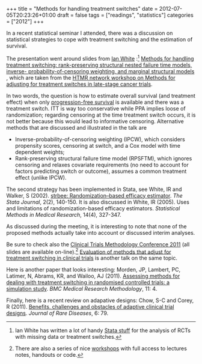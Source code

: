 +++
title = "Methods for handling treatment switches"
date = 2012-07-05T20:23:26+01:00
draft = false
tags = ["readings", "statistics"]
categories = ["2012"]
+++

In a recent statistical seminar I attended, there was a discussion on statistical strategies to cope with treatment switching and the estimation of survival.

<!--more-->

The presentation went around slides from [Ian White](http://www.mrc-bsu.cam.ac.uk/People/IWhite.html) <i class="fa fa-chain-broken fa-1x"></i>:[^1]
[Methods for handling treatment switching: rank-preserving structural nested failure time models, inverse- probability-of-censoring weighting, and marginal structural models](http://www.methodologyhubs.mrc.ac.uk/pdf/Ian%20White%20treatment%20switches%20workshop.pdf) <i class="fa fa-chain-broken fa-1x"></i>, which are taken from the [HTMR network workshop on Methods for adjusting for
treatment switches in late-stage cancer trials](http://www.methodologyhubs.mrc.ac.uk/workshop_summaries/treatment_switches.aspx).

In two words, the question is how to estimate overall survival (and treatment effect) when only [progression-free survival](http://en.wikipedia.org/wiki/Progression-free_survival) is available and there was a treatment switch. ITT is way too conservative while PPA implies loose of randomization; regarding censoring at the time treatment switch occurs, it is not better because this would lead to informative censoring. Alternative methods that are discussed and illustrated in the talk are

- Inverse-probability-of-censoring weighting (IPCW), which considers propensity scores, censoring at switch, and a Cox model with time dependent weights;
- Rank-preserving structural failure time model (RPSFTM), which ignores censoring and relaxes covariate requirements (no need to account for factors predicting switch or outcome), assumes a common treatment effect (unlike IPCW).

The second strategy has been implemented in Stata, see White, IR and Walker, S (2002). [strbee: Randomization–based efficacy estimator](http://bit.ly/Ot7lTs). *The Stata Journal*, 2(2), 140-150. It is also discussed in White, IR (2005). Uses and limitations of randomization-based efficacy estimators. *Statistical Methods in Medical Research*, 14(4), 327-347.

As discussed during the meeting, it is interesting to note that none of the proposed methods actually take into account or discussed interim analyses.

Be sure to check also the [Clinical Trials Methodology Conference 2011](http://www.methodologyhubs.mrc.ac.uk/methodology_conference_2011.aspx) (all slides are available on-line).[^2] [Evaluation of methods that adjust for treatment switching in clinical trials](http://www.methodologyhubs.mrc.ac.uk/pdf/Survival%20analysis-%20Richard%20Fox.pdf) is another talk on the same topic.

Here is another paper that looks interesting:
Morden, JP, Lambert, PC, Latimer, N, Abrams, KR, and Wailoo, AJ (2011). [Assessing methods for dealing with treatment switching in randomised controlled trials: a simulation study](http://www.ncbi.nlm.nih.gov/pmc/articles/PMC3024998/). *BMC Medical Research Methodology*, 11: 4.

Finally, here is a recent review on adapative designs:
Chow, S-C and Corey, R (2011). [Benefits, challenges and obstacles of adaptive clinical trial designs](http://www.ojrd.com/content/pdf/1750-1172-6-79.pdf). *Journal of Rare Diseases*, 6: 79.


[^1]: Ian White has written a lot of handy [Stata stuff](http://www.mrc-bsu.cam.ac.uk/Software/stata.html#Software_IW) for the analysis of RCTs with missing data or treatment switches.

[^2]: There are also a series of nice [workshops](http://www.methodologyhubs.mrc.ac.uk/news__events/workshop_summaries.aspx) with full access to lectures notes, handouts or code.
